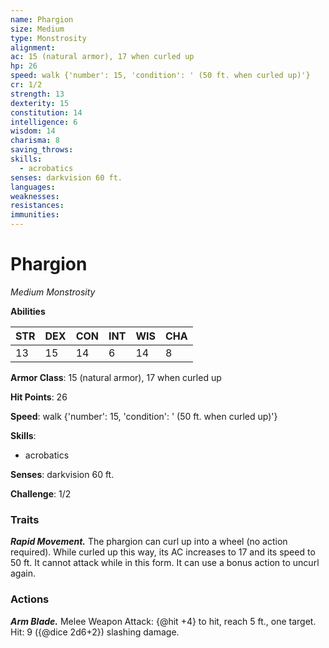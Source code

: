 ```yaml
---
name: Phargion
size: Medium
type: Monstrosity
alignment: 
ac: 15 (natural armor), 17 when curled up
hp: 26
speed: walk {'number': 15, 'condition': ' (50 ft. when curled up)'}
cr: 1/2
strength: 13
dexterity: 15
constitution: 14
intelligence: 6
wisdom: 14
charisma: 8
saving_throws:
skills:
  - acrobatics
senses: darkvision 60 ft.
languages:
weaknesses:
resistances:
immunities:
---
```


# Phargion

*Medium Monstrosity*

**Abilities**

| STR | DEX | CON | INT | WIS | CHA |
| --- | --- | --- | --- | --- | --- |
| 13 | 15 | 14 | 6 | 14 | 8 |

**Armor Class**: 15 (natural armor), 17 when curled up

**Hit Points**: 26

**Speed**: walk {'number': 15, 'condition': ' (50 ft. when curled up)'}

**Skills**:
  - acrobatics

**Senses**: darkvision 60 ft.

**Challenge**: 1/2

### Traits
***Rapid Movement.*** The phargion can curl up into a wheel (no action required). While curled up this way, its AC increases to 17 and its speed to 50 ft. It cannot attack while in this form. It can use a bonus action to uncurl again.

### Actions
***Arm Blade.*** Melee Weapon Attack: {@hit +4} to hit, reach 5 ft., one target. Hit: 9 ({@dice 2d6+2}) slashing damage.

